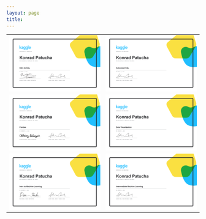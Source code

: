 ```yaml
---
layout: page
title: 
---
```

<table>
  <tr>
    <td><img src="/certificates/Konrad Patucha - Intro to SQL.png"  width = 360px></td>
    <td><img src="/certificates/Konrad Patucha - Advanced SQL.png" width = 360px ></td>
   </tr> 
   <tr>
      <td><img src="/certificates/Konrad Patucha - Pandas.png" width = 360px ></td>
      <td><img src="/certificates/Konrad Patucha - Data Visualization.png" width = 360px></td>
  </tr>
  <tr>
      <td><img src="/certificates/Konrad Patucha - Intro to Machine Learning.png" width = 360px ></td>
      <td><img src="/certificates/Konrad Patucha - Intermediate Machine Learning.png" width = 360px></td>
  </tr>
</table>
